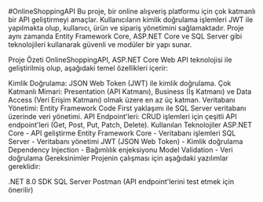 #OnlineShoppingAPI
Bu proje, bir online alışveriş platformu için çok katmanlı bir API geliştirmeyi amaçlar. Kullanıcıların kimlik doğrulama işlemleri JWT ile yapılmakta olup, kullanıcı, ürün ve sipariş yönetimini sağlamaktadır. Proje aynı zamanda Entity Framework Core, ASP.NET Core ve SQL Server gibi teknolojileri kullanarak güvenli ve modüler bir yapı sunar.

Proje Özeti
OnlineShoppingAPI, ASP.NET Core Web API teknolojisi ile geliştirilmiş olup, aşağıdaki temel özellikleri içerir:

Kimlik Doğrulama: JSON Web Token (JWT) ile kimlik doğrulama.
Çok Katmanlı Mimari: Presentation (API Katmanı), Business (İş Katmanı) ve Data Access (Veri Erişim Katmanı) olmak üzere en az üç katman.
Veritabanı Yönetimi: Entity Framework Code First yaklaşımı ile SQL Server veritabanı üzerinde veri yönetimi.
API Endpoint'leri: CRUD işlemleri için çeşitli API endpoint'leri (Get, Post, Put, Patch, Delete).
Kullanılan Teknolojiler
ASP.NET Core - API geliştirme
Entity Framework Core - Veritabanı işlemleri
SQL Server - Veritabanı yönetimi
JWT (JSON Web Token) - Kimlik doğrulama
Dependency Injection - Bağımlılık enjeksiyonu
Model Validation - Veri doğrulama
Gereksinimler
Projenin çalışması için aşağıdaki yazılımlar gereklidir:

.NET 8.0 SDK
SQL Server
Postman (API endpoint'lerini test etmek için önerilir)
